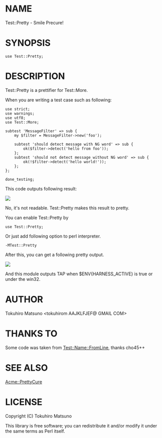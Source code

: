 # NAME

Test::Pretty - Smile Precure!

# SYNOPSIS

    use Test::Pretty;

# DESCRIPTION

Test::Pretty is a prettifier for Test::More.

When you are writing a test case such as following:

    use strict;
    use warnings;
    use utf8;
    use Test::More;

    subtest 'MessageFilter' => sub {
        my $filter = MessageFilter->new('foo');

        subtest 'should detect message with NG word' => sub {
            ok($filter->detect('hello from foo'));
        };
        subtest 'should not detect message without NG word' => sub {
            ok(!$filter->detect('hello world!'));
        };
    };

    done_testing;

This code outputs following result:

<div>
    <div><img src="https://raw.github.com/tokuhirom/Test-Pretty/master/img/more.png"></div>
</div>

No, it's not readable. Test::Pretty makes this result to pretty.

You can enable Test::Pretty by

    use Test::Pretty;

Or just add following option to perl interpreter.

    -MTest::Pretty

After this, you can get a following pretty output.

<div>
    <div><img src="https://raw.github.com/tokuhirom/Test-Pretty/master/img/pretty.png"></div>
</div>

And this module outputs TAP when $ENV{HARNESS\_ACTIVE} is true or under the win32.

# AUTHOR

Tokuhiro Matsuno <tokuhirom AAJKLFJEF@ GMAIL COM>

# THANKS TO

Some code was taken from [Test::Name::FromLine](https://metacpan.org/pod/Test::Name::FromLine), thanks cho45++

# SEE ALSO

[Acme::PrettyCure](https://metacpan.org/pod/Acme::PrettyCure)

# LICENSE

Copyright (C) Tokuhiro Matsuno

This library is free software; you can redistribute it and/or modify
it under the same terms as Perl itself.
